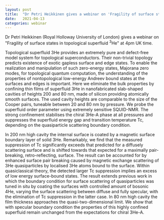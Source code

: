 ```yaml
---
layout: post
title:  "Dr Petri Heikkinen gives a webinar on 'Fragility of surface states in topological superfluid 3He' at 4pm UK time"
date:   2021-04-13
categories: webinar
---
```

Dr Petri Heikkinen (Royal Holloway University of London) gives a webinar on "Fragility of surface states in topological superfluid <sup>3</sup>He" at 4pm UK time.

Topological superfluid 3He provides an extremely pure and defect-free model system for topological superconductors. Their non-trivial topology predicts existence of exotic gapless surface and edge states. To enable the realization and manipulation of such zero-energy states, Majorana zero modes, for topological quantum computation, the understanding of the properties of nontopological low-energy Andreev bound states at the surfaces and edges is important. Here we eliminate the bulk properties by confining thin films of superfluid 3He in nanofabricated slab-shaped cavities of heights 200 and 80 nm, made of silicon providing atomically smooth surfaces. The used cavity heights are comparable to the size of the Cooper pairs, tuneable between 20 and 80 nm by pressure. We probe the superfluid order parameter using extremely sensitive SQUID-NMR. The strong confinement stabilises the chiral 3He-A phase at all pressures and suppresses the superfluid energy gap and transition temperature Tc, depending on the quasiparticle scattering boundary condition.

In 200 nm high cavity the internal surface is coated by a magnetic surface boundary layer of solid 3He. Remarkably, we find that the measured suppression of Tc significantly exceeds that predicted for a diffusely scattering surface and is shifted towards that expected for a maximally pair-breaking, retro-reflecting, surface. The result can be accounted for by enhanced surface pair breaking caused by magnetic exchange scattering of 3He quasiparticles by localised 3He atoms bound to the surface. Within quasiclassical theory, the detected larger Tc suppression implies an excess of low energy surface-bound states. The result extends previous work in which the boundary condition for surface scattering of quasiparticles was tuned in situ by coating the surfaces with controlled amount of bosonic 4He, varying the surface scattering between diffuse and fully specular, with the elimination of Tc suppression in the latter case. In 80 nm high cavity the film thickness approaches the quasi-two-dimensional limit. We show that with specular boundary condition the properties of this highly confined superfluid remain unchanged from the expectations for chiral 3He-A.
